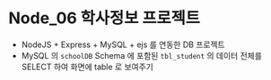 # Node_06 학사정보 프로젝트

- NodeJS + Express + MySQL + ejs 를 연동한 DB 프로젝트
- MySQL 의 `schoolDB` Schema 에 포함된 `tbl_student` 의 데이터 전체를 SELECT 하여 화면에 table 로 보여주기
